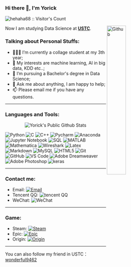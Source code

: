 ### Hi there 👋, I'm Yorick

<img src="https://profile-counter.glitch.me/{hehaha68}/count.svg" alt="hehaha68 :: Visitor's Count" /></p>

<img width="35%" align="right" alt="Github" src="https://user-images.githubusercontent.com/48678280/88862734-4903af80-d201-11ea-968b-9c939d88a37c.gif" />

Now I am studying Data Science at **[USTC](http://english.ustc.edu.cn/)**.

### Talking about Personal Stuffs:

- 👨🏽‍💻 I’m currently a collage student at my 3th year; 
- 🤔 My interests are machine learning, AI in big data, KDD etc..;
- 💼 I’m pursuing a Bachelor's degree in Data Science;
- 💬 Ask me about anything, I am happy to help;
- 📫 Please email me if you have any questions.

----------
### Languages and Tools:

<p align="center">
<img align="center" src="https://github-readme-stats.vercel.app/api/top-langs/?username=hehaha68&layout=compact&langs_count=8&hide=Jupyter%20Notebook&theme=dark" alt="Yorick's Public Github Stats">
</p>  

![Python](https://img.shields.io/badge/Python-3776AB?style=flat&logo=Python&logoColor=white)
![C](https://img.shields.io/badge/C-ef4136?style=flat&logo=C&logoColor=white)
![C++](https://img.shields.io/badge/-C++-00599C?style=flat&logo=cplusplus)
![Pycharm](https://img.shields.io/badge/Pycharm-black?style=flat&logo=pycharm&logoColor=white)
![Anaconda](https://img.shields.io/badge/Anaconda-00DB00?style=flat&logo=anaconda&logoColor=white)
![Jupyter Notebook](https://img.shields.io/badge/Jupyter_Notebook%20-%23F37626?style=flat&logo=Jupyter&logoColor=white)
![SQL](http://img.shields.io/badge/SQL-CC2927?style=flat&logo=SQL&logoColor=ffffff)
![MATLAB](https://img.shields.io/badge/MATLAB-004B97?style=flat&logo=matlab&logoColor=white)
![Mathematica](https://img.shields.io/badge/Mathematica-EA0000?style=flat&logo=wolframmathematica&logoColor=white)
![Wireshark](https://img.shields.io/badge/Wireshark-0072E3?style=flat&logo=wireshark&logoColor=ffffff)
![Latex](https://img.shields.io/badge/Latex-black?style=flat&logo=latex&logoColor=white)
![Markdown](https://img.shields.io/badge/-Markdown-333333?style=flat&logo=markdown)
![MySQL](https://img.shields.io/badge/MySQL-blue?style=flat&logo=mysql&logoColor=ffffff)
![HTML5](https://img.shields.io/badge/-HTML5-%23E44D27?style=flat&logo=html5&logoColor=ffffff)
![Git](https://img.shields.io/badge/-Git-%23F05032?style=flat&logo=git&logoColor=%23ffffff)
![GitHub](https://img.shields.io/badge/-GitHub-181717?style=flat&logo=github)
![VS Code](http://img.shields.io/badge/-VS%20Code-007ACC?style=flat&logo=visual-studio-code&logoColor=ffffff)
![Adobe Dreamweaver](http://img.shields.io/badge/-Abode%20Dreamweaver-8552a1?style=flat&logo=adobedreamweaver&logoColor=ffffff)
![Adobe Photoshop](http://img.shields.io/badge/Adobe_Photoshop-0066CC?style=flat&logo=adobephotoshop&logoColor=ffffff)
![keras](http://img.shields.io/badge/keras-black?style=flat&logo=keras&logoColor=ffffff)

-------------
### Contact me:

- Email: [![Email](https://img.shields.io/badge/vagabond@mail.ustc.edu.cn-D14836?style=flat-square&logoColor=white)](mailto:vagabond@mail.ustc.edu.cn)
- Tencent QQ: ![tencent QQ](https://img.shields.io/badge/908536269-black?style=flat-square&logo=tencentqq&logoColor=white)
- WeChat: ![WeChat](https://img.shields.io/badge/hehaha0608-04BE02?style=flat-square&logo=wechat&logoColor=white)
----------
### Game:
- Steam: [![Steam](https://img.shields.io/badge/422709650-003D79?style=flat-square&logo=steam&logoColor=white)](https://store.steampowered.com/)
- Epic: [![Epic](https://img.shields.io/badge/hehaha68-black?style=flat-square&logo=epicgames&logoColor=white)](https://www.epicgames.com/)
- Origin: [![Origin](https://img.shields.io/badge/YorickHe-FF8000?style=flat-square&logo=origin&logoColor=white)](https://www.origin.com/)
----------
You can also follow my friend in USTC： [wonderful9462](https://github.com/wonderful9462)
